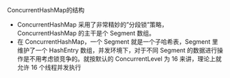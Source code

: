 



ConcurrentHashMap的结构
- ConcurrentHashMap 采用了非常精妙的”分段锁”策略，ConcurrentHashMap 的主干是个 Segment 数组。
- 在 ConcurrentHashMap，一个 Segment 就是一个子哈希表，Segment 里维护了一个 HashEntry 数组，并发环境下，对于不同 Segment 的数据进行操作是不用考虑锁竞争的。就按默认的 ConcurrentLevel 为 16 来讲，理论上就允许 16 个线程并发执行